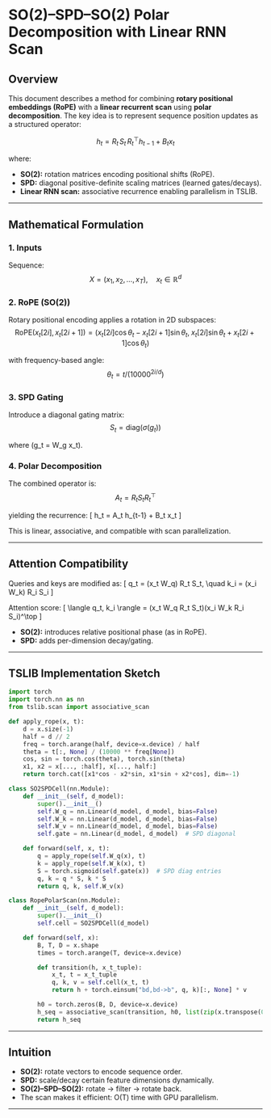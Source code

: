 # SO(2)–SPD–SO(2) Polar Decomposition with Linear RNN Scan

## Overview
This document describes a method for combining **rotary positional embeddings (RoPE)** with a **linear recurrent scan** using **polar decomposition**. The key idea is to represent sequence position updates as a structured operator:

$$
h_t = R_t \, S_t \, R_t^\top h_{t-1} + B_t x_t
$$

where:
- **SO(2):** rotation matrices encoding positional shifts (RoPE).
- **SPD:** diagonal positive-definite scaling matrices (learned gates/decays).
- **Linear RNN scan:** associative recurrence enabling parallelism in TSLIB.

---

## Mathematical Formulation

### 1. Inputs
Sequence: 
$$
X = (x_1, x_2, \dots, x_T), \quad x_t \in \mathbb{R}^d
$$

### 2. RoPE (SO(2))
Rotary positional encoding applies a rotation in 2D subspaces:
$$
\text{RoPE}(x_{t}[2i], x_{t}[2i+1]) = (x_{t}[2i]\cos \theta_t - x_{t}[2i+1]\sin \theta_t,\; x_{t}[2i]\sin \theta_t + x_{t}[2i+1]\cos \theta_t)
$$

with frequency-based angle:
$$
\theta_t = t / (10000^{2i/d})
$$

### 3. SPD Gating
Introduce a diagonal gating matrix:
$$
S_t = \text{diag}(\sigma(g_t))
$$

where \(g_t = W_g x_t\).

### 4. Polar Decomposition
The combined operator is:
$$
A_t = R_t S_t R_t^\top
$$

yielding the recurrence:
\[
h_t = A_t h_{t-1} + B_t x_t
\]

This is linear, associative, and compatible with scan parallelization.

---

## Attention Compatibility

Queries and keys are modified as:
\[
q_t = (x_t W_q) R_t S_t, \quad k_i = (x_i W_k) R_i S_i
\]

Attention score:
\[
\langle q_t, k_i \rangle = (x_t W_q R_t S_t)(x_i W_k R_i S_i)^\top
\]

- **SO(2):** introduces relative positional phase (as in RoPE).
- **SPD:** adds per-dimension decay/gating.

---

## TSLIB Implementation Sketch

```python
import torch
import torch.nn as nn
from tslib.scan import associative_scan

def apply_rope(x, t):
    d = x.size(-1)
    half = d // 2
    freq = torch.arange(half, device=x.device) / half
    theta = t[:, None] / (10000 ** freq[None])
    cos, sin = torch.cos(theta), torch.sin(theta)
    x1, x2 = x[..., :half], x[..., half:]
    return torch.cat([x1*cos - x2*sin, x1*sin + x2*cos], dim=-1)

class SO2SPDCell(nn.Module):
    def __init__(self, d_model):
        super().__init__()
        self.W_q = nn.Linear(d_model, d_model, bias=False)
        self.W_k = nn.Linear(d_model, d_model, bias=False)
        self.W_v = nn.Linear(d_model, d_model, bias=False)
        self.gate = nn.Linear(d_model, d_model)  # SPD diagonal

    def forward(self, x, t):
        q = apply_rope(self.W_q(x), t)
        k = apply_rope(self.W_k(x), t)
        S = torch.sigmoid(self.gate(x))  # SPD diag entries
        q, k = q * S, k * S
        return q, k, self.W_v(x)

class RopePolarScan(nn.Module):
    def __init__(self, d_model):
        super().__init__()
        self.cell = SO2SPDCell(d_model)

    def forward(self, x):
        B, T, D = x.shape
        times = torch.arange(T, device=x.device)

        def transition(h, x_t_tuple):
            x_t, t = x_t_tuple
            q, k, v = self.cell(x_t, t)
            return h + torch.einsum("bd,bd->b", q, k)[:, None] * v

        h0 = torch.zeros(B, D, device=x.device)
        h_seq = associative_scan(transition, h0, list(zip(x.transpose(0,1), times)))
        return h_seq
```

---

## Intuition
- **SO(2):** rotate vectors to encode sequence order.
- **SPD:** scale/decay certain feature dimensions dynamically.
- **SO(2)–SPD–SO(2):** rotate → filter → rotate back.
- The scan makes it efficient: O(T) time with GPU parallelism.

---